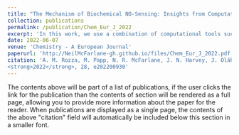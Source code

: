 ```yaml
---
title: "The Mechanism of Biochemical NO‐Sensing: Insights from Computational Chemistry"
collection: publications
permalink: /publication/Chem_Eur_J_2022
excerpt: 'In this work, we use a combination of computational tools such as molecular dynamics simulations, high-level quantum chemical calculations and hybrid QM/MM methods to investigate the biochemical pathways leading to NO-signalling in humans.'
date: 2022-06-07
venue: 'Chemistry - A European Journal'
paperurl: 'http://NeilMcFarlane-gh.github.io/files/Chem_Eur_J_2022.pdf'
citation: 'A. M. Rozza, M. Papp, N. R. McFarlane, J. N. Harvey, J. Oláh, <i>Chem. Eur. J.</i>
<strong>2022</strong>, 28, e202200930'
---
```


The contents above will be part of a list of publications, if the user clicks the link for the publication than the contents of section will be rendered as a full page, allowing you to provide more information about the paper for the reader. When publications are displayed as a single page, the contents of the above "citation" field will automatically be included below this section in a smaller font.
